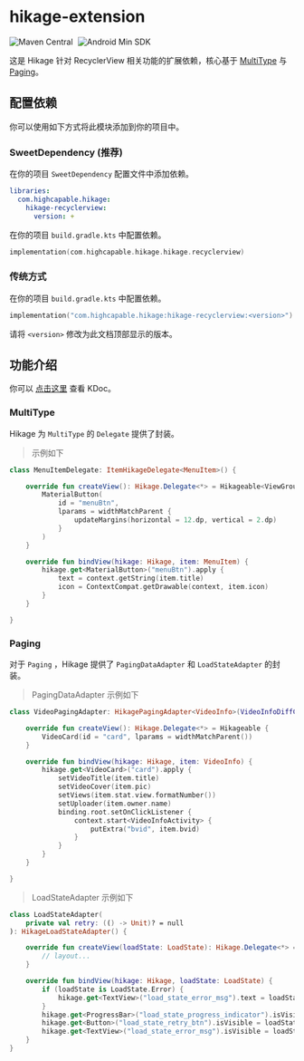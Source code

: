 # hikage-extension

![Maven Central](https://img.shields.io/maven-central/v/com.huanli233.hikage.compat/hikage-recyclerview?logo=apachemaven&logoColor=orange)
<span style="margin-left: 5px"/>
![Android Min SDK](https://img.shields.io/badge/Min%20SDK-14-orange?logo=android)

这是 Hikage 针对 RecyclerView 相关功能的扩展依赖，核心基于 [MultiType](https://github.com/drakeet/MultiType) 与 [Paging](https://developer.android.google.cn/topic/libraries/architecture/paging/v3-overview)。

## 配置依赖

你可以使用如下方式将此模块添加到你的项目中。

### SweetDependency (推荐)

在你的项目 `SweetDependency` 配置文件中添加依赖。

```yaml
libraries:
  com.highcapable.hikage:
    hikage-recyclerview:
      version: +
```

在你的项目 `build.gradle.kts` 中配置依赖。

```kotlin
implementation(com.highcapable.hikage.hikage.recyclerview)
```

### 传统方式

在你的项目 `build.gradle.kts` 中配置依赖。

```kotlin
implementation("com.highcapable.hikage:hikage-recyclerview:<version>")
```

请将 `<version>` 修改为此文档顶部显示的版本。

## 功能介绍

你可以 [点击这里](kdoc://hikage-recyclerview) 查看 KDoc。

### MultiType

Hikage 为 `MultiType` 的 `Delegate` 提供了封装。

> 示例如下

```kotlin
class MenuItemDelegate: ItemHikageDelegate<MenuItem>() {

    override fun createView(): Hikage.Delegate<*> = Hikageable<ViewGroup.MarginLayoutParams> {
        MaterialButton(
            id = "menuBtn",
            lparams = widthMatchParent {
                updateMargins(horizontal = 12.dp, vertical = 2.dp)
            }
        )
    }

    override fun bindView(hikage: Hikage, item: MenuItem) {
        hikage.get<MaterialButton>("menuBtn").apply {
            text = context.getString(item.title)
            icon = ContextCompat.getDrawable(context, item.icon)
        }
    }

}
```

### Paging

对于 `Paging` ，Hikage 提供了 `PagingDataAdapter` 和 `LoadStateAdapter` 的封装。

> PagingDataAdapter 示例如下

```kotlin
class VideoPagingAdapter: HikagePagingAdapter<VideoInfo>(VideoInfoDiffCallback()) {

    override fun createView(): Hikage.Delegate<*> = Hikageable {
        VideoCard(id = "card", lparams = widthMatchParent())
    }

    override fun bindView(hikage: Hikage, item: VideoInfo) {
        hikage.get<VideoCard>("card").apply {
            setVideoTitle(item.title)
            setVideoCover(item.pic)
            setViews(item.stat.view.formatNumber())
            setUploader(item.owner.name)
            binding.root.setOnClickListener {
                context.start<VideoInfoActivity> {
                    putExtra("bvid", item.bvid)
                }
            }
        }
    }

}
```

> LoadStateAdapter 示例如下

```kotlin
class LoadStateAdapter(
    private val retry: (() -> Unit)? = null
): HikageLoadStateAdapter() {

    override fun createView(loadState: LoadState): Hikage.Delegate<*> = Hikageable {
        // layout...
    }

    override fun bindView(hikage: Hikage, loadState: LoadState) {
        if (loadState is LoadState.Error) {
            hikage.get<TextView>("load_state_error_msg").text = loadState.error.localizedMessage
        }
        hikage.get<ProgressBar>("load_state_progress_indicator").isVisible = loadState is LoadState.Loading
        hikage.get<Button>("load_state_retry_btn").isVisible = loadState is LoadState.Error && retry != null
        hikage.get<TextView>("load_state_error_msg").isVisible = loadState is LoadState.Error
    }
}
```